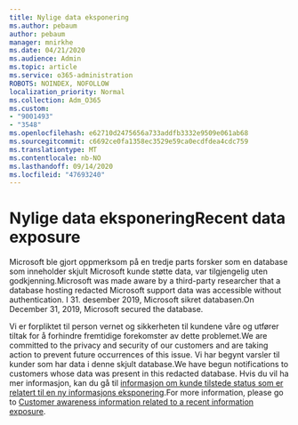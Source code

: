 ```yaml
---
title: Nylige data eksponering
ms.author: pebaum
author: pebaum
manager: mnirkhe
ms.date: 04/21/2020
ms.audience: Admin
ms.topic: article
ms.service: o365-administration
ROBOTS: NOINDEX, NOFOLLOW
localization_priority: Normal
ms.collection: Adm_O365
ms.custom:
- "9001493"
- "3548"
ms.openlocfilehash: e62710d2475656a733addfb3332e9509e061ab68
ms.sourcegitcommit: c6692ce0fa1358ec3529e59ca0ecdfdea4cdc759
ms.translationtype: MT
ms.contentlocale: nb-NO
ms.lasthandoff: 09/14/2020
ms.locfileid: "47693240"
---
```

# <a name="recent-data-exposure"></a><span data-ttu-id="9c119-102">Nylige data eksponering</span><span class="sxs-lookup"><span data-stu-id="9c119-102">Recent data exposure</span></span>

<span data-ttu-id="9c119-103">Microsoft ble gjort oppmerksom på en tredje parts forsker som en database som inneholder skjult Microsoft kunde støtte data, var tilgjengelig uten godkjenning.</span><span class="sxs-lookup"><span data-stu-id="9c119-103">Microsoft was made aware by a third-party researcher that a database hosting redacted Microsoft support data was accessible without authentication.</span></span> <span data-ttu-id="9c119-104">I 31. desember 2019, Microsoft sikret databasen.</span><span class="sxs-lookup"><span data-stu-id="9c119-104">On December 31, 2019, Microsoft secured the database.</span></span>

<span data-ttu-id="9c119-105">Vi er forpliktet til person vernet og sikkerheten til kundene våre og utfører tiltak for å forhindre fremtidige forekomster av dette problemet.</span><span class="sxs-lookup"><span data-stu-id="9c119-105">We are committed to the privacy and security of our customers and are taking action to prevent future occurrences of this issue.</span></span> <span data-ttu-id="9c119-106">Vi har begynt varsler til kunder som har data i denne skjult database.</span><span class="sxs-lookup"><span data-stu-id="9c119-106">We have begun notifications to customers whose data was present in this redacted database.</span></span> <span data-ttu-id="9c119-107">Hvis du vil ha mer informasjon, kan du gå til [informasjon om kunde tilstede status som er relatert til en ny informasjons eksponering](https://aka.ms/privacyinfo).</span><span class="sxs-lookup"><span data-stu-id="9c119-107">For more information, please go to [Customer awareness information related to a recent information exposure](https://aka.ms/privacyinfo).</span></span>
